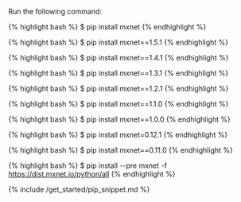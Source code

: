 Run the following command:

<div class="v1-6-0">

{% highlight bash %}
$ pip install mxnet
{% endhighlight %}
</div> <!-- End of v1-6-0 -->
<div class="v1-5-1">

{% highlight bash %}
$ pip install mxnet==1.5.1
{% endhighlight %}
</div> <!-- End of v1-5-1 -->
<div class="v1-4-1">

{% highlight bash %}
$ pip install mxnet==1.4.1
{% endhighlight %}
</div> <!-- End of v1-4-1 -->
<div class="v1-3-1">

{% highlight bash %}
$ pip install mxnet==1.3.1
{% endhighlight %}

</div> <!-- End of v1-3-1 -->
<div class="v1-2-1">

{% highlight bash %}
$ pip install mxnet==1.2.1
{% endhighlight %}

</div> <!-- End of v1-2-1 -->


<div class="v1-1-0">

{% highlight bash %}
$ pip install mxnet==1.1.0
{% endhighlight %}

</div> <!-- End of v1-1-0-->


<div class="v1-0-0">

{% highlight bash %}
$ pip install mxnet==1.0.0
{% endhighlight %}

</div> <!-- End of v1-0-0-->

<div class="v0-12-1">

{% highlight bash %}
$ pip install mxnet=0.12.1
{% endhighlight %}

</div> <!-- End of v0-12-1-->


<div class="v0-11-0">

{% highlight bash %}
$ pip install mxnet==0.11.0
{% endhighlight %}

</div> <!-- End of v0-11-0-->

<div class="master">

{% highlight bash %}
$ pip install --pre mxnet -f https://dist.mxnet.io/python/all
{% endhighlight %}

</div> <!-- End of master-->

{% include /get_started/pip_snippet.md %}
